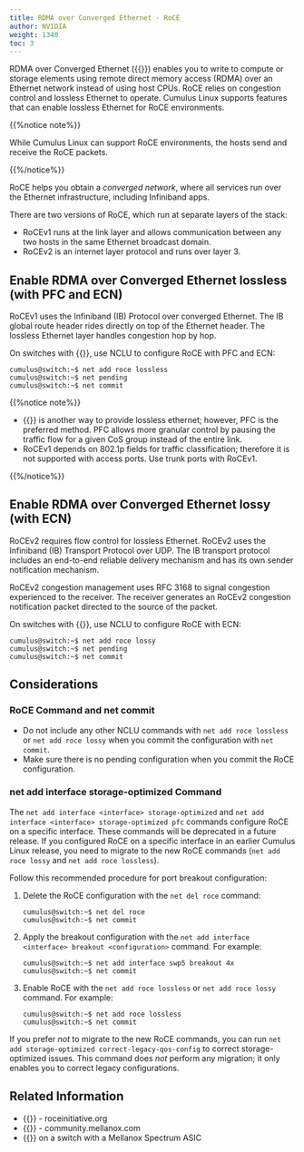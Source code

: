 ```yaml
---
title: RDMA over Converged Ethernet - RoCE
author: NVIDIA
weight: 1340
toc: 3
---
```

RDMA over Converged Ethernet ({{<exlink url="https://en.wikipedia.org/wiki/RDMA_over_Converged_Ethernet" text="RoCE">}}) enables you to write to compute or storage elements using remote direct memory access (RDMA) over an Ethernet network instead of using host CPUs. RoCE relies on congestion control and lossless Ethernet to operate. Cumulus Linux supports features that can enable lossless Ethernet for RoCE environments.

{{%notice note%}}

While Cumulus Linux can support RoCE environments, the hosts send and receive the RoCE packets.

{{%/notice%}}

RoCE helps you obtain a *converged network*, where all services run over the Ethernet infrastructure, including Infiniband apps.

There are two versions of RoCE, which run at separate layers of the stack:

- RoCEv1 runs at the link layer and allows communication between any two hosts in the same Ethernet broadcast domain.
- RoCEv2 is an internet layer protocol and runs over layer 3.

## Enable RDMA over Converged Ethernet lossless (with PFC and ECN)

RoCEv1 uses the Infiniband (IB) Protocol over converged Ethernet. The IB global route header rides directly on top of the Ethernet header. The lossless Ethernet layer handles congestion hop by hop.

On switches with {{<exlink url="www.nvidia.com/en-us/networking/ethernet-switching/hardware-compatibility-list/" text="Spectrum ASICs">}}, use NCLU to configure RoCE with PFC and ECN:

```
cumulus@switch:~$ net add roce lossless
cumulus@switch:~$ net pending
cumulus@switch:~$ net commit
```

{{%notice note%}}

- {{<link url="Buffer-and-Queue-Management#link-pause" text="Link pause">}} is another way to provide lossless ethernet; however, PFC is the preferred method. PFC allows more granular control by pausing the traffic flow for a given CoS group instead of the entire link.
- RoCEv1 depends on 802.1p fields for traffic classification; therefore it is not supported with access ports. Use trunk ports with RoCEv1.

{{%/notice%}}

## Enable RDMA over Converged Ethernet lossy (with ECN)

RoCEv2 requires flow control for lossless Ethernet. RoCEv2 uses the Infiniband (IB) Transport Protocol over UDP. The IB transport protocol includes an end-to-end reliable delivery mechanism and has its own sender notification mechanism.

RoCEv2 congestion management uses RFC 3168 to signal congestion experienced to the receiver. The receiver generates an RoCEv2 congestion notification packet directed to the source of the packet.

On switches with {{<exlink url="www.nvidia.com/en-us/networking/ethernet-switching/hardware-compatibility-list/" text="Spectrum ASICs">}}, use NCLU to configure RoCE with ECN:

```
cumulus@switch:~$ net add roce lossy
cumulus@switch:~$ net pending
cumulus@switch:~$ net commit
```

## Considerations

### RoCE Command and net commit

- Do not include any other NCLU commands with `net add roce lossless` or `net add roce lossy` when you commit the configuration with `net commit`.
- Make sure there is no pending configuration when you commit the RoCE configuration.

### net add interface <interface> storage-optimized Command

The `net add interface <interface> storage-optimized` and `net add interface <interface> storage-optimized pfc` commands configure RoCE on a specific interface. These commands will be deprecated in a future release. If you configured RoCE on a specific interface in an earlier Cumulus Linux release, you need to migrate to the new RoCE commands (`net add roce lossy` and `net add roce lossless`).

Follow this recommended procedure for port breakout configuration:

1. Delete the RoCE configuration with the `net del roce` command:

   ```
   cumulus@switch:~$ net del roce
   cumulus@switch:~$ net commit
   ```

2. Apply the breakout configuration with the `net add interface <interface> breakout <configuration>` command. For example:

   ```
   cumulus@switch:~$ net add interface swp5 breakout 4x
   cumulus@switch:~$ net commit
   ```

3. Enable RoCE with the `net add roce lossless` or `net add roce lossy` command. For example:

   ```
   cumulus@switch:~$ net add roce lossless
   cumulus@switch:~$ net commit
   ```

If you prefer *not* to migrate to the new RoCE commands, you can run `net add storage-optimized correct-legacy-qos-config` to correct storage-optimized issues. This command does *not* perform any migration; it only enables you to correct legacy configurations.

## Related Information

- {{<exlink url="http://www.roceinitiative.org/roce-introduction/" text="RoCE introduction">}} - roceinitiative.org
- {{<exlink url="https://community.mellanox.com/s/article/understanding-rocev2-congestion-management" text="RoCEv2 congestion management">}} - community.mellanox.com
- {{<exlink url="https://community.mellanox.com/s/article/lossless-roce-configuration-for-spectrum-based-cumulus-switches-in-dscp-based-qos-mode" text="Configuring RoCE over a DSCP-based lossless network">}} on a switch with a Mellanox Spectrum ASIC
